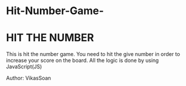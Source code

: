 # Hit-Number-Game-
<h1>HIT THE NUMBER</h1>
<p>This is hit the number game. You need to hit the give number in order to increase your score on the board. All the logic is done by using JavaScript(JS)</p>
<p>Author: VikasSoan</p>
